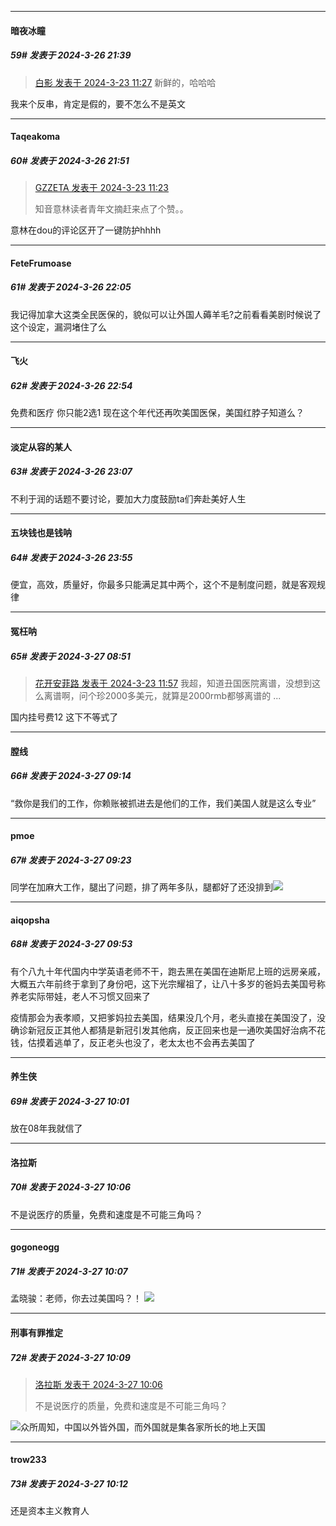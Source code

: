 ﻿
*****

####  暗夜冰瞳  
##### 59#       发表于 2024-3-26 21:39

<blockquote><a href="httphttps://bbs.saraba1st.com/2b/forum.php?mod=redirect&amp;goto=findpost&amp;pid=64346996&amp;ptid=2176734" target="_blank">白影 发表于 2024-3-23 11:27</a>
新鲜的，哈哈哈</blockquote>
我来个反串，肯定是假的，要不怎么不是英文


*****

####  Taqeakoma  
##### 60#       发表于 2024-3-26 21:51

<blockquote><a href="httphttps://bbs.saraba1st.com/2b/forum.php?mod=redirect&amp;goto=findpost&amp;pid=64346956&amp;ptid=2176734" target="_blank">GZZETA 发表于 2024-3-23 11:23</a>

知音意林读者青年文摘赶来点了个赞。。</blockquote>
意林在dou的评论区开了一键防护hhhh


*****

####  FeteFrumoase  
##### 61#       发表于 2024-3-26 22:05

我记得加拿大这类全民医保的，貌似可以让外国人薅羊毛?之前看看美剧时候说了这个设定，漏洞堵住了么


*****

####  飞火  
##### 62#       发表于 2024-3-26 22:54

免费和医疗 你只能2选1 现在这个年代还再吹美国医保，美国红脖子知道么？


*****

####  淡定从容的某人  
##### 63#       发表于 2024-3-26 23:07

不利于润的话题不要讨论，要加大力度鼓励ta们奔赴美好人生


*****

####  五块钱也是钱呐  
##### 64#       发表于 2024-3-26 23:55

便宜，高效，质量好，你最多只能满足其中两个，这个不是制度问题，就是客观规律


*****

####  冤枉呐  
##### 65#       发表于 2024-3-27 08:51

<blockquote><a href="httphttps://bbs.saraba1st.com/2b/forum.php?mod=redirect&amp;goto=findpost&amp;pid=64347292&amp;ptid=2176734" target="_blank">花开安菲路 发表于 2024-3-23 11:57</a>
我超，知道丑国医院离谱，没想到这么离谱啊，问个珍2000多美元，就算是2000rmb都够离谱的 ...</blockquote>
国内挂号费12
这下不等式了


*****

####  膛线  
##### 66#       发表于 2024-3-27 09:14

“救你是我们的工作，你赖账被抓进去是他们的工作，我们美国人就是这么专业”


*****

####  pmoe  
##### 67#       发表于 2024-3-27 09:23

同学在加麻大工作，腿出了问题，排了两年多队，腿都好了还没排到<img src="https://static.saraba1st.com/image/smiley/face2017/067.png" referrerpolicy="no-referrer">


*****

####  aiqopsha  
##### 68#       发表于 2024-3-27 09:53

有个八九十年代国内中学英语老师不干，跑去黑在美国在迪斯尼上班的远房亲戚，大概五六年前终于拿到了身份吧，这下光宗耀祖了，让八十多岁的爸妈去美国号称养老实际带娃，老人不习惯又回来了

疫情那会为表孝顺，又把爹妈拉去美国，结果没几个月，老头直接在美国没了，没确诊新冠反正其他人都猜是新冠引发其他病，反正回来也是一通吹美国好治病不花钱，估摸着逃单了，反正老头也没了，老太太也不会再去美国了


*****

####  养生侠  
##### 69#       发表于 2024-3-27 10:01

放在08年我就信了


*****

####  洛拉斯  
##### 70#       发表于 2024-3-27 10:06

不是说医疗的质量，免费和速度是不可能三角吗？

*****

####  gogoneogg  
##### 71#       发表于 2024-3-27 10:07

孟晓骏：老师，你去过美国吗？！ <img src="https://static.saraba1st.com/image/smiley/face2017/022.png" referrerpolicy="no-referrer">


*****

####  刑事有罪推定  
##### 72#       发表于 2024-3-27 10:09

<blockquote><a href="httphttps://bbs.saraba1st.com/2b/forum.php?mod=redirect&amp;goto=findpost&amp;pid=64389985&amp;ptid=2176734" target="_blank">洛拉斯 发表于 2024-3-27 10:06</a>

不是说医疗的质量，免费和速度是不可能三角吗？</blockquote>
<img src="https://static.saraba1st.com/image/smiley/face2017/037.png" referrerpolicy="no-referrer">众所周知，中国以外皆外国，而外国就是集各家所长的地上天国

*****

####  trow233  
##### 73#       发表于 2024-3-27 10:12

还是资本主义教育人

